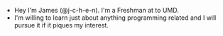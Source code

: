 
- Hey I'm James (@j-c-h-e-n). I'm a Freshman at to UMD.
- I'm willing to learn just about anything programming related and I will pursue it if it piques my interest.

<!---
j-c-h-e-n/j-c-h-e-n is a ✨ special ✨ repository because its `README.md` (this file) appears on your GitHub profile.
You can click the Preview link to take a look at your changes.
--->
